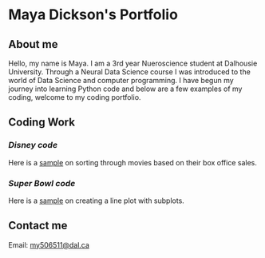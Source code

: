 # Maya Dickson's Portfolio

## About me
Hello, my name is Maya. I am a 3rd year Nueroscience student at Dalhousie University. Through a Neural Data Science course I was introduced to the world of Data Science and computer programming. I have begun my journey into learning Python code and below are a few examples of my coding, welcome to my coding portfolio.

## Coding Work
### *Disney code*

Here is a [sample](Disney_code.md) on sorting through movies based on their box office sales.

### *Super Bowl code*

Here is a [sample](SB_code.md) on creating a line plot with subplots.

## Contact me
Email:
[my506511@dal.ca](mailto:my506511@dal.ca)
